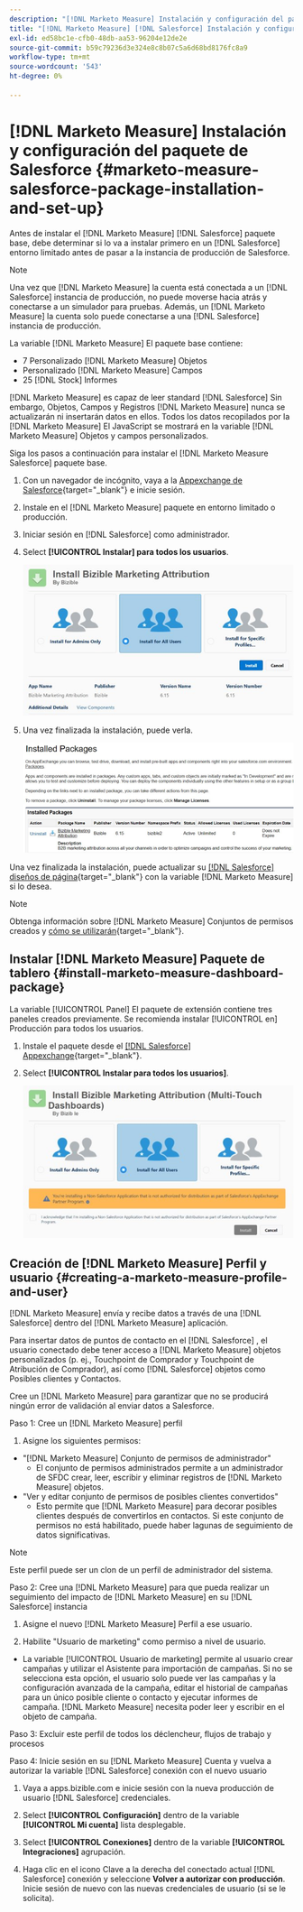 ```yaml
---
description: "[!DNL Marketo Measure] Instalación y configuración del paquete de Salesforce [!DNL Marketo Measure] - Documentación del producto"
title: "[!DNL Marketo Measure] [!DNL Salesforce] Instalación y configuración de paquetes"
exl-id: ed58bc1e-cfb0-48db-aa53-96204e12de2e
source-git-commit: b59c79236d3e324e8c8b07c5a6d68bd8176fc8a9
workflow-type: tm+mt
source-wordcount: '543'
ht-degree: 0%

---
```


# [!DNL Marketo Measure] Instalación y configuración del paquete de Salesforce {#marketo-measure-salesforce-package-installation-and-set-up}

Antes de instalar el [!DNL Marketo Measure] [!DNL Salesforce] paquete base, debe determinar si lo va a instalar primero en un [!DNL Salesforce] entorno limitado antes de pasar a la instancia de producción de Salesforce.

>[!NOTE]
>
>Una vez que [!DNL Marketo Measure] la cuenta está conectada a un [!DNL Salesforce] instancia de producción, no puede moverse hacia atrás y conectarse a un simulador para pruebas. Además, un [!DNL Marketo Measure] la cuenta solo puede conectarse a una [!DNL Salesforce] instancia de producción.

La variable [!DNL Marketo Measure] El paquete base contiene:

* 7 Personalizado [!DNL Marketo Measure] Objetos
* Personalizado [!DNL Marketo Measure] Campos
* 25 [!DNL Stock] Informes

[!DNL Marketo Measure] es capaz de leer standard [!DNL Salesforce] Sin embargo, Objetos, Campos y Registros [!DNL Marketo Measure] nunca se actualizarán ni insertarán datos en ellos. Todos los datos recopilados por la [!DNL Marketo Measure] El JavaScript se mostrará en la variable [!DNL Marketo Measure] Objetos y campos personalizados.

Siga los pasos a continuación para instalar el [!DNL Marketo Measure Salesforce] paquete base.

1. Con un navegador de incógnito, vaya a la [Appexchange de Salesforce](https://appexchange.salesforce.com/appxListingDetail?listingId=a0N3000000B3KLuEAN){target="_blank"} e inicie sesión.

1. Instale en el [!DNL Marketo Measure] paquete en entorno limitado o producción.

1. Iniciar sesión en [!DNL Salesforce] como administrador.

1. Select **[!UICONTROL Instalar] para todos los usuarios**.

   ![](assets/marketo-measure-salesforce-package-installation-and-set-up-1.png)

1. Una vez finalizada la instalación, puede verla.

   ![](assets/marketo-measure-salesforce-package-installation-and-set-up-2.png)

Una vez finalizada la instalación, puede actualizar su [[!DNL Salesforce] diseños de página](/help/configuration-and-setup/marketo-measure-and-salesforce/page-layout-instructions.md){target="_blank"} con la variable [!DNL Marketo Measure] si lo desea.

>[!NOTE]
>
>Obtenga información sobre [!DNL Marketo Measure] Conjuntos de permisos creados y [cómo se utilizarán](/help/configuration-and-setup/marketo-measure-and-salesforce/marketo-measure-permission-sets.md){target="_blank"}.

## Instalar [!DNL Marketo Measure] Paquete de tablero {#install-marketo-measure-dashboard-package}

La variable [!UICONTROL Panel] El paquete de extensión contiene tres paneles creados previamente. Se recomienda instalar [!UICONTROL en] Producción para todos los usuarios.

1. Instale el paquete desde el [[!DNL Salesforce] Appexchange](https://login.salesforce.com/packaging/installPackage.apexp?p0=04t610000001jI6){target="_blank"}.

1. Select **[!UICONTROL Instalar para todos los usuarios]**.

   ![](assets/marketo-measure-salesforce-package-installation-and-set-up-3.png)

## Creación de [!DNL Marketo Measure] Perfil y usuario {#creating-a-marketo-measure-profile-and-user}

[!DNL Marketo Measure] envía y recibe datos a través de una [!DNL Salesforce] dentro del [!DNL Marketo Measure] aplicación.

Para insertar datos de puntos de contacto en el [!DNL Salesforce] , el usuario conectado debe tener acceso a [!DNL Marketo Measure] objetos personalizados (p. ej., Touchpoint de Comprador y Touchpoint de Atribución de Comprador), así como [!DNL Salesforce] objetos como Posibles clientes y Contactos.

Cree un [!DNL Marketo Measure] para garantizar que no se producirá ningún error de validación al enviar datos a Salesforce.

Paso 1: Cree un [!DNL Marketo Measure] perfil

1. Asigne los siguientes permisos:

* &quot;[!DNL Marketo Measure] Conjunto de permisos de administrador&quot;
   * El conjunto de permisos administrados permite a un administrador de SFDC crear, leer, escribir y eliminar registros de [!DNL Marketo Measure] objetos.
* &quot;Ver y editar conjunto de permisos de posibles clientes convertidos&quot;
   * Esto permite que [!DNL Marketo Measure] para decorar posibles clientes después de convertirlos en contactos. Si este conjunto de permisos no está habilitado, puede haber lagunas de seguimiento de datos significativas.

>[!NOTE]
>
>Este perfil puede ser un clon de un perfil de administrador del sistema.

Paso 2: Cree una [!DNL Marketo Measure] para que pueda realizar un seguimiento del impacto de [!DNL Marketo Measure] en su [!DNL Salesforce] instancia

1. Asigne el nuevo [!DNL Marketo Measure] Perfil a ese usuario.

1. Habilite &quot;Usuario de marketing&quot; como permiso a nivel de usuario.

* La variable [!UICONTROL Usuario de marketing] permite al usuario crear campañas y utilizar el Asistente para importación de campañas. Si no se selecciona esta opción, el usuario solo puede ver las campañas y la configuración avanzada de la campaña, editar el historial de campañas para un único posible cliente o contacto y ejecutar informes de campaña. [!DNL Marketo Measure] necesita poder leer y escribir en el objeto de campaña.

Paso 3: Excluir este perfil de todos los déclencheur, flujos de trabajo y procesos

Paso 4: Inicie sesión en su [!DNL Marketo Measure] Cuenta y vuelva a autorizar la variable [!DNL Salesforce] conexión con el nuevo usuario

1. Vaya a apps.bizible.com e inicie sesión con la nueva producción de usuario [!DNL Salesforce] credenciales.

1. Select **[!UICONTROL Configuración]** dentro de la variable **[!UICONTROL Mi cuenta]** lista desplegable.

1. Select **[!UICONTROL Conexiones]** dentro de la variable **[!UICONTROL Integraciones]** agrupación.

1. Haga clic en el icono Clave a la derecha del conectado actual [!DNL Salesforce] conexión y seleccione **Volver a autorizar con producción**. Inicie sesión de nuevo con las nuevas credenciales de usuario (si se le solicita).
